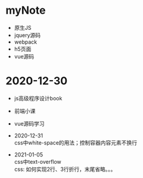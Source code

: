 # myNote

* 原生JS 
* jquery源码
* webpack
* h5页面
* vue源码

# 2020-12-30 
* js高级程序设计book
* 前端小课
* vue源码学习

* 2020-12-31  
css中white-space的用法；控制容器内容元素不换行

* 2021-01-05  
css中text-overflow  
css: 如何实现2行、3行折行，末尾省略。。。

